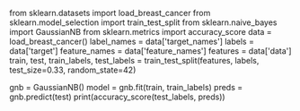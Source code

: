 from sklearn.datasets import load_breast_cancer
from sklearn.model_selection import train_test_split
from sklearn.naive_bayes import GaussianNB
from sklearn.metrics import accuracy_score
data = load_breast_cancer()
label_names = data['target_names']
labels = data['target']
feature_names = data['feature_names']
features = data['data']
train, test, train_labels, test_labels = train_test_split(features,
                                                          labels,
                                                          test_size=0.33,
                                                          random_state=42)

gnb = GaussianNB()
model = gnb.fit(train, train_labels)
preds = gnb.predict(test)
print(accuracy_score(test_labels, preds))
 
